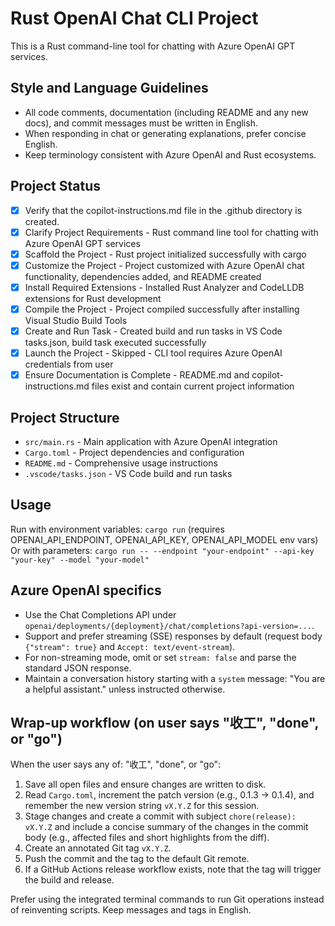 <!-- Use this file to provide workspace-specific custom instructions to Copilot. For more details, visit https://code.visualstudio.com/docs/copilot/copilot-customization#_use-a-githubcopilotinstructionsmd-file -->

# Rust OpenAI Chat CLI Project

This is a Rust command-line tool for chatting with Azure OpenAI GPT services.

## Style and Language Guidelines
- All code comments, documentation (including README and any new docs), and commit messages must be written in English.
- When responding in chat or generating explanations, prefer concise English.
- Keep terminology consistent with Azure OpenAI and Rust ecosystems.

## Project Status
- [x] Verify that the copilot-instructions.md file in the .github directory is created.
- [x] Clarify Project Requirements - Rust command line tool for chatting with Azure OpenAI GPT services
- [x] Scaffold the Project - Rust project initialized successfully with cargo
- [x] Customize the Project - Project customized with Azure OpenAI chat functionality, dependencies added, and README created
- [x] Install Required Extensions - Installed Rust Analyzer and CodeLLDB extensions for Rust development  
- [x] Compile the Project - Project compiled successfully after installing Visual Studio Build Tools
- [x] Create and Run Task - Created build and run tasks in VS Code tasks.json, build task executed successfully
- [x] Launch the Project - Skipped - CLI tool requires Azure OpenAI credentials from user
- [x] Ensure Documentation is Complete - README.md and copilot-instructions.md files exist and contain current project information

## Project Structure
- `src/main.rs` - Main application with Azure OpenAI integration
- `Cargo.toml` - Project dependencies and configuration
- `README.md` - Comprehensive usage instructions
- `.vscode/tasks.json` - VS Code build and run tasks

## Usage
Run with environment variables: `cargo run` (requires OPENAI_API_ENDPOINT, OPENAI_API_KEY, OPENAI_API_MODEL env vars)
Or with parameters: `cargo run -- --endpoint "your-endpoint" --api-key "your-key" --model "your-model"`

## Azure OpenAI specifics
- Use the Chat Completions API under `openai/deployments/{deployment}/chat/completions?api-version=...`.
- Support and prefer streaming (SSE) responses by default (request body `{"stream": true}` and `Accept: text/event-stream`).
- For non-streaming mode, omit or set `stream: false` and parse the standard JSON response.
- Maintain a conversation history starting with a `system` message: "You are a helpful assistant." unless instructed otherwise.

## Wrap-up workflow (on user says "收工", "done", or "go")
When the user says any of: "收工", "done", or "go":
1. Save all open files and ensure changes are written to disk.
2. Read `Cargo.toml`, increment the patch version (e.g., 0.1.3 -> 0.1.4), and remember the new version string `vX.Y.Z` for this session.
3. Stage changes and create a commit with subject `chore(release): vX.Y.Z` and include a concise summary of the changes in the commit body (e.g., affected files and short highlights from the diff).
4. Create an annotated Git tag `vX.Y.Z`.
5. Push the commit and the tag to the default Git remote.
6. If a GitHub Actions release workflow exists, note that the tag will trigger the build and release.

Prefer using the integrated terminal commands to run Git operations instead of reinventing scripts. Keep messages and tags in English.
